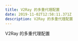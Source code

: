 ```yaml
---
title: V2Ray 的多重代理配置
date: 2019-11-02T12:58:11.371Z
description: V2Ray 的多重代理配置
---
```

V2Ray 的多重代理配置
